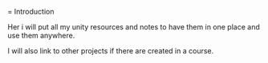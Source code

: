 = Introduction

Her i will put all my unity resources and notes to have them in one place and use them anywhere.

I will also link to other projects if there are created in a course.

